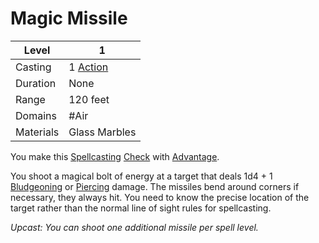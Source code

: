 # Magic Missile

| Level     | 1                                                  |
| --------- | -------------------------------------------------- |
| Casting   | 1 [Action](../../../../Game%20Procedures/Action.md) |
| Duration  | None                                               |
| Range     | 120 feet                                           |
| Domains   | #Air                                               |
| Materials | Glass Marbles                                      |

You make this [Spellcasting](../../../Spellcasting.md) [Check](../../../../Game%20Procedures/Check.md) with [Advantage](../../../../Dice%20Rolls/Advantage.md).

You shoot a magical bolt of energy at a target that deals 1d4 + 1 [Bludgeoning](../../../../Damage%20Types/Bludgeoning.md) or [Piercing](../../../../Damage%20Types/Piercing.md) damage. The missiles bend around corners if necessary, they always hit. You need to know the precise location of the target rather than the normal line of sight rules for spellcasting.

*Upcast: You can shoot one additional missile per spell level.*